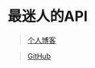 # 最迷人的API

> [个人博客](https://blog.csdn.net/buchengbugui)


> [GitHub](https://github.com/gggcgba "github")
